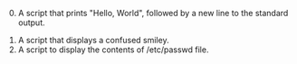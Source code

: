 0) A script that prints "Hello, World", followed by a new line to the standard output.
 1. A script that displays a confused smiley.
 2. A script to display the contents of /etc/passwd file.
